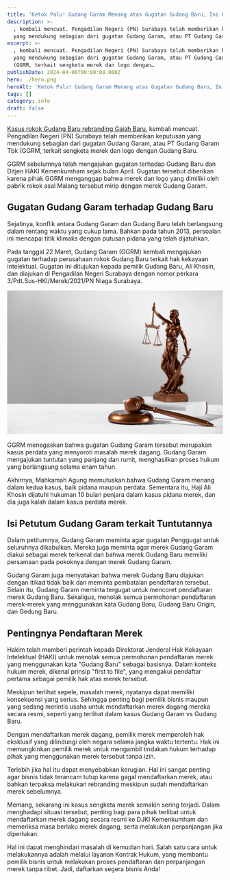 ```yaml
---
title: 'Ketok Palu! Gudang Garam Menang atas Gugatan Gudang Baru, Ini Kasusnya'
description: >-
  , kembali mencuat. Pengadilan Negeri (PN) Surabaya telah memberikan keputusan
  yang mendukung sebagian dari gugatan Gudang Garam, atau PT Gudang Garam Tbk…
excerpt: >-
  , kembali mencuat. Pengadilan Negeri (PN) Surabaya telah memberikan keputusan
  yang mendukung sebagian dari gugatan Gudang Garam, atau PT Gudang Garam Tbk
  (GGRM, terkait sengketa merek dan logo dengan…
publishDate: 2024-04-06T00:00:00.000Z
hero: ./hero.png
heroAlt: 'Ketok Palu! Gudang Garam Menang atas Gugatan Gudang Baru, Ini Kasusnya'
tags: []
category: info
draft: false
---
```


<a href="https://kontrakhukum.com/article/sengketa-gudang-garam-vs-gudang-baru/">Kasus rokok Gudang Baru rebranding Gajah Baru</a>, kembali mencuat. Pengadilan Negeri (PN) Surabaya telah memberikan keputusan yang mendukung sebagian dari gugatan Gudang Garam, atau PT Gudang Garam Tbk (GGRM, terkait sengketa merek dan logo dengan Gudang Baru.

GGRM sebelumnya telah mengajukan gugatan terhadap Gudang Baru dan Ditjen HAKI Kemenkumham sejak bulan April. Gugatan tersebut diberikan karena pihak GGRM menganggap bahwa merek dan logo yang dimiliki oleh pabrik rokok asal Malang tersebut mirip dengan merek Gudang Garam.

## Gugatan Gudang Garam terhadap Gudang Baru

Sejatinya, konflik antara Gudang Garam dan Gudang Baru telah berlangsung dalam rentang waktu yang cukup lama. Bahkan pada tahun 2013, persoalan ini mencapai titik klimaks dengan putusan pidana yang telah dijatuhkan.

Pada tanggal 22 Maret, Gudang Garam (GGRM) kembali mengajukan gugatan terhadap perusahaan rokok Gudang Baru terkait hak kekayaan intelektual. Gugatan ini ditujukan kepada pemilik Gudang Baru, Ali Khosin, dan diajukan di Pengadilan Negeri Surabaya dengan nomor perkara 3/Pdt.Sus-HKI/Merek/2021/PN Niaga Surabaya.

![](./images/gudang-garam-menang-atas-gugatan-gudang-baru.webp 'Source: https://www.freepik.com/free-photo/still-life-with-scales-justice_33123987.htm')

GGRM menegaskan bahwa gugatan Gudang Garam tersebut merupakan kasus perdata yang menyoroti masalah merek dagang. Gudang Garam mengajukan tuntutan yang panjang dan rumit, menghasilkan proses hukum yang berlangsung selama enam tahun.

Akhirnya, Mahkamah Agung memutuskan bahwa Gudang Garam menang dalam kedua kasus, baik pidana maupun perdata. Sementara itu, Haji Ali Khosin dijatuhi hukuman 10 bulan penjara dalam kasus pidana merek, dan dia juga kalah dalam kasus perdata merek.

## Isi Petutum Gudang Garam terkait Tuntutannya

Dalam petitumnya, Gudang Garam meminta agar gugatan Penggugat untuk seluruhnya dikabulkan. Mereka juga meminta agar merek Gudang Garam diakui sebagai merek terkenal dan bahwa merek Gudang Baru memiliki persamaan pada pokoknya dengan merek Gudang Garam.

Gudang Garam juga menyatakan bahwa merek Gudang Baru diajukan dengan itikad tidak baik dan meminta pembatalan pendaftaran tersebut. Selain itu, Gudang Garam meminta tergugat untuk mencoret pendaftaran merek Gudang Baru. Sekaligus, menolak semua permohonan pendaftaran merek-merek yang menggunakan kata Gudang Baru, Gudang Baru Origin, dan Gedung Baru.

## Pentingnya Pendaftaran Merek

Hakim telah memberi perintah kepada Direktorat Jenderal Hak Kekayaan Intelektual (HAKI) untuk menolak semua permohonan pendaftaran merek yang menggunakan kata "Gudang Baru" sebagai basisnya. Dalam konteks hukum merek, dikenal prinsip "first to file", yang mengakui pendaftar pertama sebagai pemilik hak atas merek tersebut.

Meskipun terlihat sepele, masalah merek, nyatanya dapat memiliki konsekuensi yang serius. Sehingga penting bagi pemilik bisnis maupun yang sedang merintis usaha untuk mendaftarkan merek dagang mereka secara resmi, seperti yang terlihat dalam kasus Gudang Garam vs Gudang Baru.

Dengan mendaftarkan merek dagang, pemilik merek memperoleh hak eksklusif yang dilindungi oleh negara selama jangka waktu tertentu. Hak ini memungkinkan pemilik merek untuk mengambil tindakan hukum terhadap pihak yang menggunakan merek tersebut tanpa izin.

Terlebih jika hal itu dapat menyebabkan kerugian. Hal ini sangat penting agar bisnis tidak terancam tutup karena gagal mendaftarkan merek, atau bahkan terpaksa melakukan rebranding meskipun sudah mendaftarkan merek sebelumnya.

Memang, sekarang ini kasus sengketa merek semakin sering terjadi. Dalam menghadapi situasi tersebut, penting bagi para pihak terlibat untuk mendaftarkan merek dagang secara resmi ke DJKI Kemenkumham dan memeriksa masa berlaku merek dagang, serta melakukan perpanjangan jika diperlukan.

Hal ini dapat menghindari masalah di kemudian hari. Salah satu cara untuk melakukannya adalah melalui layanan Kontrak Hukum, yang membantu pemilik bisnis untuk melakukan proses pendaftaran dan perpanjangan merek tanpa ribet. Jadi, daftarkan segera bisnis Anda!
